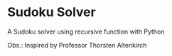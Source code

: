 # Sudoku Solver
A Sudoku solver using recursive function with Python

Obs.: Inspired by Professor Thorsten Altenkirch
